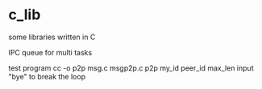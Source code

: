 # c_lib
some libraries written in C

IPC queue for multi tasks

test program
cc -o p2p msg.c msgp2p.c
p2p my_id peer_id max_len
input "bye" to break the loop
